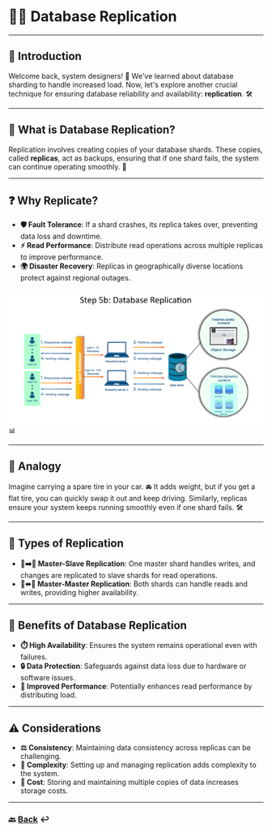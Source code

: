 
# 📂🔁 **Database Replication** 

---

## **👋 Introduction**

Welcome back, system designers! 🎉 We've learned about database sharding to handle increased load. Now, let's explore another crucial technique for ensuring database reliability and availability: **replication**. 🛠️

---

## **🤔 What is Database Replication?**

Replication involves creating copies of your database shards. These copies, called **replicas**, act as backups, ensuring that if one shard fails, the system can continue operating smoothly. 🔄

---

## **❓ Why Replicate?**

- **🛡️ Fault Tolerance**: If a shard crashes, its replica takes over, preventing data loss and downtime.
- **⚡ Read Performance**: Distribute read operations across multiple replicas to improve performance.
- **🌍 Disaster Recovery**: Replicas in geographically diverse locations protect against regional outages.

![06.png](img/06.png) 📊

---

## **🚗 Analogy**

Imagine carrying a spare tire in your car. 🚘 It adds weight, but if you get a flat tire, you can quickly swap it out and keep driving. Similarly, replicas ensure your system keeps running smoothly even if one shard fails. 🛠️

---

## **🔄 Types of Replication**

- **👑➡️🤖 Master-Slave Replication**: One master shard handles writes, and changes are replicated to slave shards for read operations.
- **👑⬌👑 Master-Master Replication**: Both shards can handle reads and writes, providing higher availability.

---

## **🌟 Benefits of Database Replication**

- **⏱️ High Availability**: Ensures the system remains operational even with failures.
- **🔒 Data Protection**: Safeguards against data loss due to hardware or software issues.
- **🚀 Improved Performance**: Potentially enhances read performance by distributing load.

---

## **⚠️ Considerations**

- **⚖️ Consistency**: Maintaining data consistency across replicas can be challenging.
- **🧩 Complexity**: Setting up and managing replication adds complexity to the system.
- **💸 Cost**: Storing and maintaining multiple copies of data increases storage costs.

---

### 🔙 [Back](../README.md) ↩️

